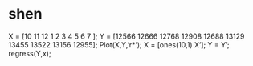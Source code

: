 # shen
X = [10 11 12 1 2 3 4 5 6 7 ];
Y = [12566 12666 12768 12908 12688 13129 13455 13522 13156 12955];
Plot(X,Y,’r*’);
X = [ones(10,1) X’];
Y = Y’;
regress(Y,x);
